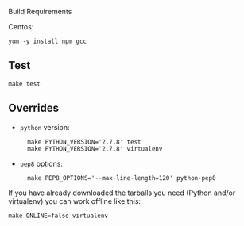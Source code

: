 
Build Requirements

Centos: 

	yum -y install npm gcc

Test
----

    make test

Overrides
---------

- `python` version:

        make PYTHON_VERSION='2.7.8' test
        make PYTHON_VERSION='2.7.8' virtualenv
- `pep8` options:

        make PEP8_OPTIONS='--max-line-length=120' python-pep8

If you have already downloaded the tarballs you need (Python and/or virtualenv) you can work offline like this:

    make ONLINE=false virtualenv
